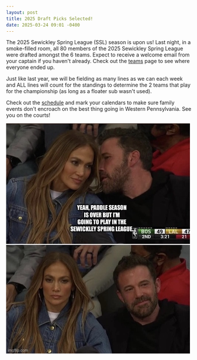 ```yaml
---
layout: post
title: 2025 Draft Picks Selected!
date: 2025-03-24 09:01 -0400
---
```

The 2025 Sewickley Spring League (SSL) season is upon us! Last night, in a smoke-filled room, all 80 members of the 2025 Sewickley Spring League were drafted amongst the 6 teams. Expect to receive a welcome email from your captain if you haven't already. Check out the [teams](/teams) page to see where everyone ended up.

Just like last year, we will be fielding as many lines as we can each week and ALL lines will count for the standings to determine the 2 teams that play for the championship (as long as a floater sub wasn't used).

Check out the [schedule](/schedule) and mark your calendars to make sure family events don't encroach on the best thing going in Western Pennsylvania. See you on the courts!

![](/assets/img/jlo-ben-spring-league-meme.jpeg)
